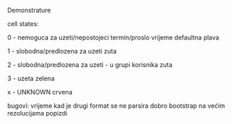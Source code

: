 Demonstrature

cell states:

0 - nemoguca za uzeti/nepostojeci termin/proslo vrijeme
defaultna plava

1 - slobodna/predlozena za uzeti
zuta

2 - slobodna/predlozena za uzeti - u grupi korisnika
zuta

3 - uzeta
zelena

x - UNKNOWN
crvena

bugovi:
vrijeme kad je drugi format se ne parsira dobro
bootstrap na većim rezolucijama popizdi